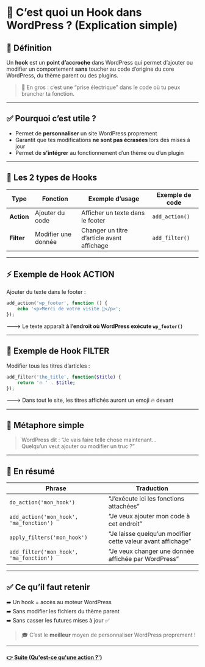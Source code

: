 # 🔌 C’est quoi un Hook dans WordPress ? (Explication simple)

## 🎯 Définition
Un **hook** est un **point d’accroche** dans WordPress qui permet
d’ajouter ou modifier un comportement **sans** toucher au code d’origine
du core WordPress, du thème parent ou des plugins.

> 🧠 En gros : c’est une “prise électrique” dans le code où tu peux brancher ta fonction.

---

## ✅ Pourquoi c’est utile ?
- Permet de **personnaliser** un site WordPress proprement
- Garantit que tes modifications **ne sont pas écrasées** lors des mises à jour
- Permet de **s’intégrer** au fonctionnement d’un thème ou d’un plugin

---

## 🔄 Les 2 types de Hooks

| Type | Fonction | Exemple d’usage | Exemple de code |
|------|----------|----------------|----------------|
| **Action** | Ajouter du code | Afficher un texte dans le footer | `add_action()` |
| **Filter** | Modifier une donnée | Changer un titre d’article avant affichage | `add_filter()` |

---

## ⚡ Exemple de Hook ACTION
Ajouter du texte dans le footer :

```php
add_action('wp_footer', function () {
    echo '<p>Merci de votre visite 🌟</p>';
});
```
🡒 Le texte apparaît **à l’endroit où WordPress exécute `wp_footer()`**

---

## 🎨 Exemple de Hook FILTER
Modifier tous les titres d’articles :

```php
add_filter('the_title', function($title) {
    return '🔥 ' . $title;
});
```
🡒 Dans tout le site, les titres affichés auront un emoji 🔥 devant

---

## 🧠 Métaphore simple
> WordPress dit : “Je vais faire telle chose maintenant…  
> Quelqu’un veut ajouter ou modifier un truc ?”

---

## 📌 En résumé

| Phrase | Traduction |
|--------|------------|
| `do_action('mon_hook')` | “J’exécute ici les fonctions attachées” |
| `add_action('mon_hook', 'ma_fonction')` | “Je veux ajouter mon code à cet endroit” |
| `apply_filters('mon_hook')` | “Je laisse quelqu’un modifier cette valeur avant affichage” |
| `add_filter('mon_hook', 'ma_fonction')` | “Je veux changer une donnée affichée par WordPress” |

---

## ✅ Ce qu’il faut retenir
➡️ Un hook = accès au moteur WordPress  
➡️ Sans modifier les fichiers du thème parent  
➡️ Sans casser les futures mises à jour ✅

> 🎓 C’est le **meilleur** moyen de personnaliser WordPress proprement !

---

#### [👉 Suite (Qu'est-ce qu'une action ?')](actions-wp.md)
